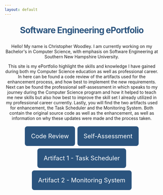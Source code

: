 ```yaml
---
layout: default
---
```


<style type="text/css" media="screen">
  .container {
    margin: 10px auto;
    max-width: 600px;
    text-align: center;
  }
  h1 {
    margin: 30px 0;
    font-size: 2em;
    color: #2B547E;
    line-height: 1;
    letter-spacing: -1px;
  }
  .button {
    background-color: #2B547E;
    border: none;
    color: white;
    padding: 20px;
    text-align: center;
    text-decoration:none;
    display: inline-block;
    font-size: 20px;
    margin: 4px 2px;
    cursor: pointer;
    border-radius: 8px;
  }
</style>

<div class="container">  
  <h1>Software Engineering ePortfolio</h1>

  <p>Hello! My name is Christopher Woodley. I am currently working on my Bachelor's in Computer Science, with emphasis on Software Engineering 
  at Southern New Hampshire University.</p>
  <p>This site is my ePortfolio highlight the skills and knowledge I have gained during both my Computer Science education as well as professional career. In here can be found a code review 
  of the artifacts used for the enhancement process, and how best to implement the new requirements. Next can be found the professional self-assessment in which speaks to my journey during the Computer Science program and how it helped to teach me new skills but also how best to improve the skill set I already utilized in my professional career currently. Lastly, you will find 
  the two artifacts used for enhancement, the Task Scheduler and the Monitoring System. Both contain the original source code as well as the enhancement, as well as information on why these 
  updates were made and the process taken.</p>
  <a href="/code-review.html" class="button">Code Review</a>
  <a href="/self-assessment.html" class="button">Self-Assessment</a>
  <a href="/task-scheduler.html" class="button">Artifact 1 - Task Scheduler</a>
  <a href="/monitoring-system.html" class="button">Artifact 2 - Monitoring System</a>
</div>
